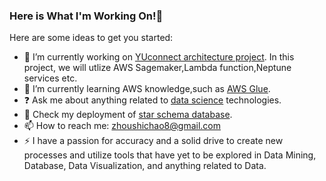 ### Here is What I'm Working On!👋


Here are some ideas to get you started:

- 🔭 I’m currently working on [YUconnect architecture project](https://github.com/sczhou0705/IA-FinalProject-YUconnect). In this project, we will utlize AWS Sagemaker,Lambda function,Neptune services etc.
- 🌱 I’m currently learning AWS knowledge,such as [AWS Glue](https://github.com/sczhou0705/ETL-aws).
- ❓ Ask me about anything related to [data science](https://github.com/sczhou0705/Data-Science-projects) technologies.
- 🚀 Check my deployment of [star schema database](https://github.com/sczhou0705/star-schema-database).
- 📫 How to reach me: zhoushichao8@gmail.com
- ⚡ I have a passion for accuracy and a solid drive to create new processes and utilize tools that have yet to be explored in Data Mining, Database, Data Visualization, and anything related to Data.
